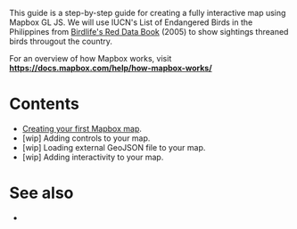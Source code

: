 This guide is a step-by-step guide for creating a fully interactive map using Mapbox GL JS.
We will use IUCN's List of Endangered Birds in the Philippines from 
[Birdlife's Red Data Book](https://web.archive.org/web/20060202013628/http://www.rdb.or.id/) (2005)
to show sightings threaned birds througout the country.

For an overview of how Mapbox works, visit **https://docs.mapbox.com/help/how-mapbox-works/**

# Contents

* [Creating your first Mapbox map](first_map.md).
* [wip] Adding controls to your map.
* [wip] Loading external GeoJSON file to your map.
* [wip] Adding interactivity to your map.

# See also
* 
